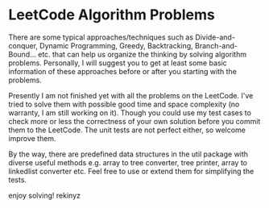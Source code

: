 LeetCode Algorithm Problems
=========================

There are some typical approaches/techniques such as Divide-and-conquer, Dynamic Programming, Greedy, Backtracking, Branch-and-Bound... etc. that can help us organize the thinking by solving algorithm problems. Personally, I will suggest you to get at least some basic information of these approaches before or after you starting with the problems.

Presently I am not finished yet with all the problems on the LeetCode. I've tried to solve them with possible good time and space complexity (no warranty, I am still working on it). Though you could use my test cases to check more or less the correctness of your own solution before you commit them to the LeetCode. The unit tests are not perfect either, so welcome improve them.

By the way, there are predefined data structures in the util package with diverse useful methods e.g. array to tree converter, tree printer, array to linkedlist converter etc. Feel free to use or extend them for simplifying the tests.

enjoy solving!
rekinyz

